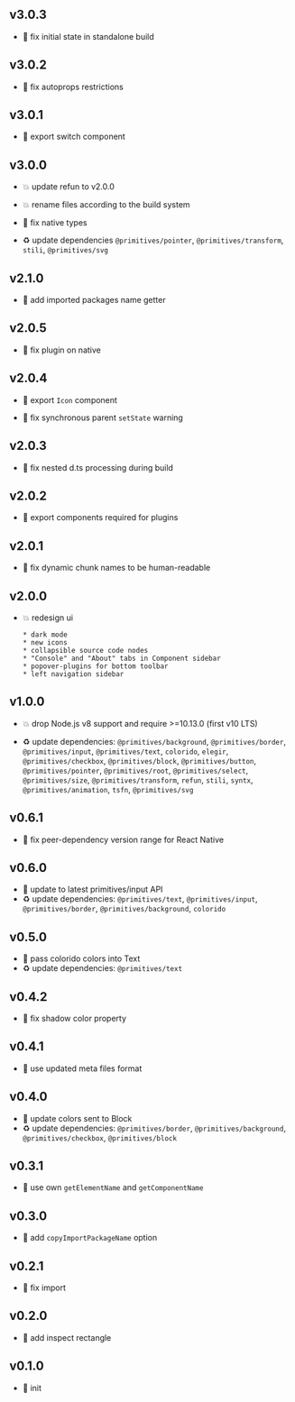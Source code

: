 ## v3.0.3

* 🐞 fix initial state in standalone build

## v3.0.2

* 🐞 fix autoprops restrictions

## v3.0.1

* 🐞 export switch component

## v3.0.0

* 💥 update refun to v2.0.0

* 💥 rename files according to the build system

* 🐞 fix native types

* ♻️ update dependencies `@primitives/pointer`, `@primitives/transform`, `stili`, `@primitives/svg`

## v2.1.0

* 🌱 add imported packages name getter

## v2.0.5

* 🐞 fix plugin on native

## v2.0.4

* 🐞 export `Icon` component

* 🐞 fix synchronous parent `setState` warning

## v2.0.3

* 🐞 fix nested d.ts processing during build

## v2.0.2

* 🐞 export components required for plugins

## v2.0.1

* 🐞 fix dynamic chunk names to be human-readable

## v2.0.0

* 💥 redesign ui

  ```
  * dark mode
  * new icons
  * collapsible source code nodes
  * "Console" and "About" tabs in Component sidebar
  * popover-plugins for bottom toolbar
  * left navigation sidebar
  ```

## v1.0.0

* 💥 drop Node.js v8 support and require >=10.13.0 (first v10 LTS)

* ♻️ update dependencies: `@primitives/background`, `@primitives/border`, `@primitives/input`, `@primitives/text`, `colorido`, `elegir`, `@primitives/checkbox`, `@primitives/block`, `@primitives/button`, `@primitives/pointer`, `@primitives/root`, `@primitives/select`, `@primitives/size`, `@primitives/transform`, `refun`, `stili`, `syntx`, `@primitives/animation`, `tsfn`, `@primitives/svg`

## v0.6.1

* 🐞 fix peer-dependency version range for React Native

## v0.6.0

* 🌱 update to latest primitives/input API
* ♻️ update dependencies: `@primitives/text`, `@primitives/input`, `@primitives/border`, `@primitives/background`, `colorido`

## v0.5.0

* 🌱 pass colorido colors into Text
* ♻️ update dependencies: `@primitives/text`

## v0.4.2

* 🐞 fix shadow color property

## v0.4.1

* 🐞 use updated meta files format

## v0.4.0

* 🌱 update colors sent to Block
* ♻️ update dependencies: `@primitives/border`, `@primitives/background`, `@primitives/checkbox`, `@primitives/block`

## v0.3.1

* 🐞 use own `getElementName` and `getComponentName`

## v0.3.0

* 🌱 add `copyImportPackageName` option

## v0.2.1

* 🐞 fix import

## v0.2.0

* 🌱 add inspect rectangle

## v0.1.0

* 🐣 init
